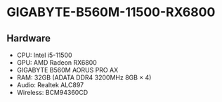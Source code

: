 # GIGABYTE-B560M-11500-RX6800


## Hardware
* CPU: Intel i5-11500
* GPU: AMD Radeon RX6800
* GIGABYTE B560M AORUS PRO AX
* RAM: 32GB (ADATA DDR4 3200MHz 8GB × 4)
* Audio: Realtek ALC897
* Wireless: BCM94360CD
